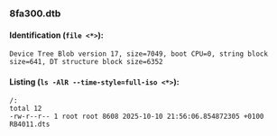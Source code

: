 ### 8fa300.dtb
#### Identification (`file <*>`):
```
Device Tree Blob version 17, size=7049, boot CPU=0, string block size=641, DT structure block size=6352
```
#### Listing (`ls -AlR --time-style=full-iso <*>`):
```
/:
total 12
-rw-r--r-- 1 root root 8608 2025-10-10 21:56:06.854872305 +0100 RB4011.dts
```

